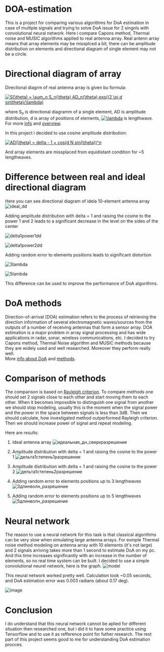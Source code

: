# DOA-estimation

This is a project for comparing various algorithms for DoA estimation in case of multiple signals and trying to solve DoA issue for 2 singnls with convolutional neural network. Here i compare Capons method, Thermal noise and MUSIC algorithms applied to real antenna array. Real antenn array means that array elements may be missplced a bit, there can be amplitude distribution on elements and directional diagram of single element may not be a circle.
# Directional diagram of array
Directional diagrm of real antenna array is given bu formula:

<a href="https://www.codecogs.com/eqnedit.php?latex=S(\theta)&space;=&space;\sum_n&space;S_n(\theta)&space;AD_n(\theta)&space;exp((2&space;\pi&space;d&space;sin\theta)/\lambda)" target="_blank"><img src="https://latex.codecogs.com/gif.latex?S(\theta)&space;=&space;\sum_n&space;S_n(\theta)&space;AD_n(\theta)&space;exp((2&space;\pi&space;d&space;sin\theta)/\lambda)" title="S(\theta) = \sum_n S_n(\theta) AD_n(\theta) exp((2 \pi d sin\theta)/\lambda)" /></a>

where S<sub>n</sub> is directional diagramm of a single element,  AD is amplitude distribution, d is array of positions of elements, <a href="https://www.codecogs.com/eqnedit.php?latex=\lambda" target="_blank"><img src="https://latex.codecogs.com/gif.latex?\lambda" title="\lambda" /></a> is lengthwave. For more [info](https://books.google.ru/books/about/Digital_Spectral_Analysis.html?id=uEOjngEACAAJ&redir_esc=y) and [overview](https://en.wikipedia.org/wiki/Antenna_array).


In this project i decided to use cosine amplitude distribution:

<a href="https://www.codecogs.com/eqnedit.php?latex=AD(\theta)&space;=&space;delta&space;-&space;1&space;&plus;&space;cos(d&space;N&space;sin(\theta))^n" target="_blank"><img src="https://latex.codecogs.com/gif.latex?AD(\theta)&space;=&space;delta&space;-&space;1&space;&plus;&space;cos(d&space;N&space;sin(\theta))^n" title="AD(\theta) = delta - 1 + cos(d N sin(\theta))^n" /></a>

And array elements are missplaced from equidistant condition for ~5 lengthwaves.

# Difference between real and ideal directional diagram

Here you can see directional diagram of idela 10-element antenna array
![ideal_dd](https://user-images.githubusercontent.com/73283847/131486603-416cf551-21fb-450b-a8e0-77bd9fb8542c.png)

Adding amplitude distribution with delta = 1 and raising the cosine to the power 1 and 2 leads to a significant decrease in the level on the sides of the center

![delta1power1dd](https://user-images.githubusercontent.com/73283847/131486545-46198d76-e33c-4b5d-a8ab-0372a4ef9084.png)

![delta1power2dd](https://user-images.githubusercontent.com/73283847/131486552-95afcef1-82cb-4f5a-a448-f2861ccf0d3a.png)

Adding random error to elements positions leads to significant distortion

![3lambda](https://user-images.githubusercontent.com/73283847/131486556-a2b88a2e-2ad0-4916-b858-30780079ef93.png)

![5lambda](https://user-images.githubusercontent.com/73283847/131486558-6b229ba5-52e0-4499-83fc-b0a10f8ccd1a.png)

This difference can be used to improve the performance of DoA algorithms.

# DoA methods

Direction-of-arrival (DOA) estimation refers to the process of retrieving the direction information of several electromagnetic waves/sources from the outputs of a number of receiving antennas that form a sensor array. DOA estimation is a major problem in array signal processing and has wide applications in radar, sonar, wireless communications, etc.
I decided to try Capons method, Thermal Noise algorithm and MUSIC methods because they are widely used and well researched. Moreover they perform really well.  
More [info about DoA](https://www.sciencedirect.com/topics/engineering/direction-of-arrival-estimation) and [methods](https://iopscience.iop.org/article/10.1088/1742-6596/1279/1/012012/pdf).

# Comparison of methods

The comparison is based on [Rayleigh criterion](https://en.wikipedia.org/wiki/Angular_resolution#The_Rayleigh_criterion). To compare methods one should set 2 signals close to each other and start moving them to each other. When it becomes impossible to distinguish one signal from another we should stop modeling, usually this is the moment when the signal power and the power in the space between signals is less than 3dB. Then we should calculate, how investigated method outperformed Rayleigh criterion. Then we should increase power of signal and repeat modeling.

Here are results:
1) Ideal antenna array
![идеальная_дн_сверхразрешение](https://user-images.githubusercontent.com/73283847/131495422-b3797bc2-5203-4453-b82e-c72d63040922.png)

2) Amplitude distribution with delta = 1 and raising the cosine to the power 1
![дельта1степень1разрешение](https://user-images.githubusercontent.com/73283847/131495434-17405c4a-fe60-4453-b92f-59a5c0eaec28.png)

3) Amplitude distribution with delta = 1 and raising the cosine to the power 2
![дельта1степень2разрешение](https://user-images.githubusercontent.com/73283847/131495436-3d73c428-7538-4e5d-a5ab-1ef3db89780a.png)

4) Adding random error to elements positions up to 3 lengthwaves
![3длинволн_разрешение](https://user-images.githubusercontent.com/73283847/131495430-6e196098-58d0-46fd-8404-60ea89d05b44.png)

5) Adding random error to elements positions up to 5 lengthwaves
![5длинволн_разрешение](https://user-images.githubusercontent.com/73283847/131495432-65d589d3-a3d1-4b2d-86a3-a02dfab019b7.png)


# Neural network

The reason to use a neural network for this task is that classical algorithms can be very slow when simulating large antenna arrays. For exmple Thermal noise method modeling on antenna array with 10 elements (it's not large) and 2 signals arriving takes more than 1 second to estimate DoA on my pc. And this time increases significantly with an increase in the number of elements, so no real time system can be built.
I decided to use a simple convolutional neurel network, here is the graph.
![model](https://user-images.githubusercontent.com/73283847/131499921-cecbae70-67a2-4c2a-9667-7dc2bfa68d9b.png)  

This neural network worked pretty well. Calculation took ~0.05 seconds, and DoA estimation error was 0.003 radians (about 0.17 deg).

![image](https://user-images.githubusercontent.com/73283847/131500549-5f60aa1e-9557-4f13-a4d5-00b7f628a04f.png)

# Conclusion

I do understand that this neural network cannot be aplied for different situation then researched one, but i did it to have some practice using Tensorflow and to use it as refference point for futher research. The rest part of this project seems good to me for understanding DoA estimation procces.
